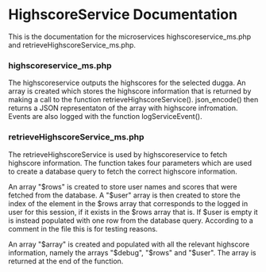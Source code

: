 # HighscoreService Documentation
This is the documentation for the microservices highscoreservice_ms.php and retrieveHighscoreService_ms.php.

### highscoreservice_ms.php
The highscoreservice outputs the highscores for the selected dugga. 
An array is created which stores the highscore information that is returned by making a call to the function retrieveHighscoreService(). json_encode() then returns a JSON representaton of the array with highscore infromation. Events are also logged with the function logServiceEvent().  

### retrieveHighscoreService_ms.php
The retrieveHighscoreService is used by highscoreservice to fetch highscore information. The function takes four parameters which are used to create a database query to fetch the correct highscore information.

An array "$rows" is created to store user names and scores that were fetched from the database. A "$user" array is then created to store the index of the element in the $rows array that corresponds to the logged in user for this session, if it exists in the $rows array that is. If $user is empty it is instead populated with one row from the database query. According to a comment in the file this is for testing reasons. 

An array "$array" is created and populated with all the relevant highscore information, namely the arrays "$debug", "$rows" and "$user". The array is returned at the end of the function.